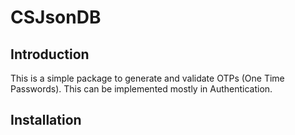 # CSJsonDB
## Introduction

This is a simple package to generate and validate OTPs (One Time Passwords). This can be implemented mostly in Authentication.

## Installation
